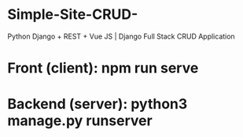 # Simple-Site-CRUD-
Python Django + REST + Vue JS | Django Full Stack CRUD Application
# Front (client): npm run serve
# Backend (server): python3 manage.py runserver
